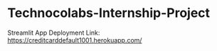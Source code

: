 # Technocolabs-Internship-Project

Streamlit App Deployment Link: https://creditcarddefault1001.herokuapp.com/
